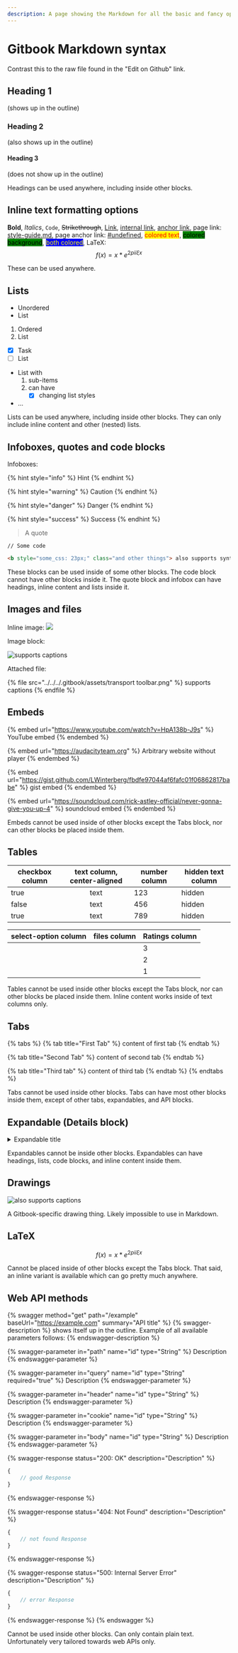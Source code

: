 ```yaml
---
description: A page showing the Markdown for all the basic and fancy options there are.
---
```


# Gitbook Markdown syntax

Contrast this to the raw file found in the "Edit on Github" link.

## Heading 1&#x20;

(shows up in the outline)

### Heading 2&#x20;

(also shows up in the outline)

#### Heading 3&#x20;

(does not show up in the outline)

Headings can be used anywhere, including inside other blocks.

## Inline text formatting options

**Bold**, _Italics_, `Code`, ~~Strikethrough~~, [Link](https://example.org), [internal link](style-guide.md), [anchor link](gitbook-markdown-syntax.md#undefined), page link: [style-guide.md](style-guide.md "mention"), page anchor link: [#undefined](gitbook-markdown-syntax.md#undefined "mention"), <mark style="color:red;">colored text</mark>, <mark style="background-color:green;">colored background</mark>, <mark style="color:yellow;background-color:blue;">both colored</mark>, LaTeX: $$f(x) = x * e^{2 pi i \xi x}$$

These can be used anywhere.

## Lists

* Unordered
* List

1. Ordered
2. List

* [x] Task
* [ ] List

<!---->

* List with
  1. sub-items
  2. can have
     * [x] changing list styles
* ...

Lists can be used anywhere, including inside other blocks. They can only include inline content and other (nested) lists.

## Infoboxes, quotes and code blocks&#x20;

Infoboxes:

{% hint style="info" %}
Hint
{% endhint %}

{% hint style="warning" %}
Caution
{% endhint %}

{% hint style="danger" %}
Danger
{% endhint %}

{% hint style="success" %}
Success
{% endhint %}

> A quote

```
// Some code
```

```html
<b style="some_css: 23px;" class="and other things"> also supports syntax highlighting</b>
```

These blocks can be used inside of some other blocks. The code block cannot have other blocks inside it. The quote block and infobox can have headings, inline content and lists inside it.

## Images and files

Inline image: ![](../../../.gitbook/assets/ZoomIn.png)

Image block:

![supports captions](<../../../.gitbook/assets/transport toolbar.png>)

Attached file:

{% file src="../../../.gitbook/assets/transport toolbar.png" %}
supports captions
{% endfile %}

## Embeds

{% embed url="https://www.youtube.com/watch?v=HpA138b-J9s" %}
YouTube embed
{% endembed %}

{% embed url="https://audacityteam.org" %}
Arbitrary website without player
{% endembed %}

{% embed url="https://gist.github.com/LWinterberg/fbdfe97044af6fafc01f06862817babe" %}
gist embed
{% endembed %}

{% embed url="https://soundcloud.com/rick-astley-official/never-gonna-give-you-up-4" %}
soundcloud embed
{% endembed %}

Embeds cannot be used inside of other blocks except the Tabs block, nor can other blocks be placed inside them.

## Tables

<table><thead><tr><th data-type="checkbox">checkbox column</th><th align="center">text column, center-aligned</th><th data-type="number">number column</th><th data-hidden>hidden text column</th></tr></thead><tbody><tr><td>true</td><td align="center">text</td><td>123</td><td>hidden</td></tr><tr><td>false</td><td align="center">text</td><td>456</td><td>hidden</td></tr><tr><td>true</td><td align="center">text</td><td>789</td><td>hidden</td></tr></tbody></table>

<table><thead><tr><th data-type="select" data-multiple>select-option column</th><th data-type="files">files column</th><th data-type="rating" data-max="3">Ratings column</th></tr></thead><tbody><tr><td></td><td></td><td>3</td></tr><tr><td></td><td></td><td>2</td></tr><tr><td></td><td></td><td>1</td></tr></tbody></table>

Tables cannot be used inside other blocks except the Tabs block, nor can other blocks be placed inside them. Inline content works inside of text columns only.

## Tabs

{% tabs %}
{% tab title="First Tab" %}
content of first tab
{% endtab %}

{% tab title="Second Tab" %}
content of second tab
{% endtab %}

{% tab title="Third tab" %}
content of third tab
{% endtab %}
{% endtabs %}

Tabs cannot be used inside other blocks. Tabs can have most other blocks inside them, except of other tabs, expandables, and API blocks.

## Expandable (Details block)

<details>

<summary>Expandable title</summary>

Expandable content

</details>

Expandables cannot be inside other blocks. Expandables can have headings, lists, code blocks, and inline content inside them.

## Drawings

<img src="../../../.gitbook/assets/file.drawing.svg" alt="also supports captions" class="gitbook-drawing">

A Gitbook-specific drawing thing. Likely impossible to use in Markdown.

## LaTeX

$$
f(x) = x * e^{2 pi i \xi x}
$$

Cannot be placed inside of other blocks except the Tabs block. That said, an inline variant is available which can go pretty much anywhere.

## Web API methods

{% swagger method="get" path="/example" baseUrl="https://example.com" summary="API title" %}
{% swagger-description %}
shows itself up in the outline. Example of all available parameters follows:
{% endswagger-description %}

{% swagger-parameter in="path" name="id" type="String" %}
Description
{% endswagger-parameter %}

{% swagger-parameter in="query" name="id" type="String" required="true" %}
Description
{% endswagger-parameter %}

{% swagger-parameter in="header" name="id" type="String" %}
Description
{% endswagger-parameter %}

{% swagger-parameter in="cookie" name="id" type="String" %}
Description
{% endswagger-parameter %}

{% swagger-parameter in="body" name="id" type="String" %}
Description
{% endswagger-parameter %}

{% swagger-response status="200: OK" description="Description" %}
```javascript
{
    // good Response
}
```
{% endswagger-response %}

{% swagger-response status="404: Not Found" description="Description" %}
```javascript
{
    // not found Response
}
```
{% endswagger-response %}

{% swagger-response status="500: Internal Server Error" description="Description" %}
```javascript
{
    // error Response
}
```
{% endswagger-response %}
{% endswagger %}

Cannot be used inside other blocks. Can only contain plain text. Unfortunately very tailored towards web APIs only.





